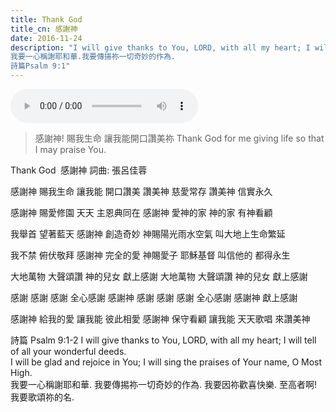 ```yaml
---
title: Thank God
title_cn: 感謝神
date: 2016-11-24
description: "I will give thanks to You, LORD, with all my heart; I will tell of all your wonderful dees.  
我要一心稱謝耶和華.我要傳揚祢一切奇妙的作為. 
​詩篇Psalm 9:1"
---
```


<audio controls src="/content/posts/thank-god/thank-god.mp3"></audio>


> 感謝神!
> 賜我生命
> 讓我能開口讚美祢
> Thank God
> for me giving life
> so that I may praise You.

Thank God
​ 感謝神
詞曲: 張呂佳蓉

感謝神 賜我生命
讓我能 開口讚美
讚美神 慈愛常存
讚美神 信實永久

感謝神 賜愛修園
天天 主恩典同在
感謝神 愛神的家
神的家 有神看顧

我舉首 望著藍天
感謝神 創造奇妙
神賜陽光雨水空氣
叫大地上生命繁延

我不禁 俯伏敬拜
感謝神 完全的愛
神賜愛子 耶穌基督
叫信他的 都得永生

大地萬物 大聲頌讚
神的兒女 獻上感謝
大地萬物 大聲頌讚
神的兒女 獻上感謝

感謝 感謝 感謝
全心感謝
感謝神
感謝 感謝 感謝
全心感謝
感謝神
獻上感謝

感謝神 給我的愛
讓我能 彼此相愛
感謝神 保守看顧
讓我能 天天歌唱
來讚美神

詩篇 Psalm 9:1-2
I will give thanks to You, LORD, with all my heart; I will tell of all your wonderful deeds.  
I will be glad and rejoice in You; I will sing the praises of Your name, O Most High.  
我要一心稱謝耶和華. 我要傳掦祢一切奇妙的作為.
我要因祢歡喜快樂. 至高者啊! 我要歌頌祢的名.

